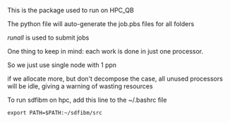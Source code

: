 This is the package used to run on HPC_QB

The python file will auto-generate the job.pbs files for all folders

*runall* is used to submit jobs

One thing to keep in mind: each work is done in just one processor.

So we just use single node with 1 ppn

if we allocate more, but don't decompose the case, all unused processors will be idle, giving a warning of wasting resources

To run sdfibm on hpc, add this line to the ~/.bashrc file
```
export PATH=$PATH:~/sdfibm/src
```
